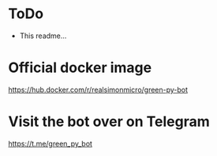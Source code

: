 # ToDo #
* This readme...

# Official docker image #
https://hub.docker.com/r/realsimonmicro/green-py-bot

# Visit the bot over on Telegram #
https://t.me/green_py_bot
